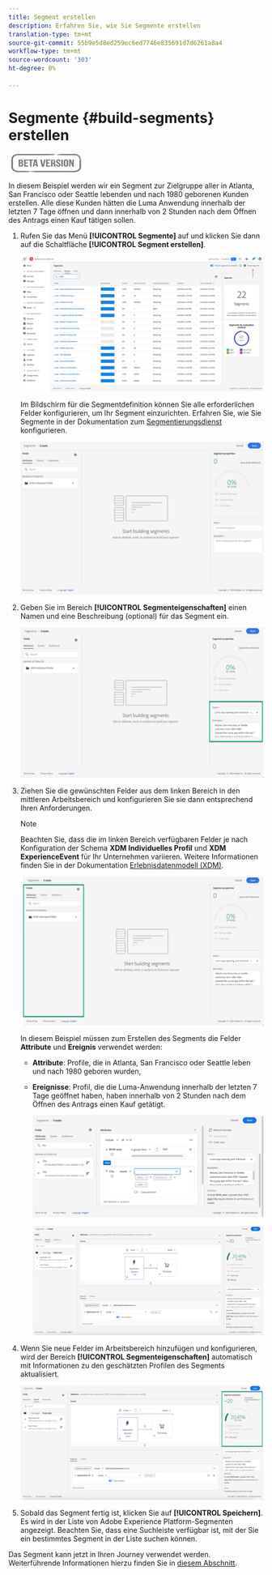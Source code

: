 ```yaml
---
title: Segment erstellen
description: Erfahren Sie, wie Sie Segmente erstellen
translation-type: tm+mt
source-git-commit: 55b9e5d8ed259ec6ed7746e835691d7d6261a8a4
workflow-type: tm+mt
source-wordcount: '303'
ht-degree: 0%

---
```


# Segmente {#build-segments} erstellen

![](../assets/do-not-localize/badge.png)

In diesem Beispiel werden wir ein Segment zur Zielgruppe aller in Atlanta, San Francisco oder Seattle lebenden und nach 1980 geborenen Kunden erstellen. Alle diese Kunden hätten die Luma Anwendung innerhalb der letzten 7 Tage öffnen und dann innerhalb von 2 Stunden nach dem Öffnen des Antrags einen Kauf tätigen sollen.

1. Rufen Sie das Menü **[!UICONTROL Segmente]** auf und klicken Sie dann auf die Schaltfläche **[!UICONTROL Segment erstellen]**.

   ![](../assets/create-segment.png)

   Im Bildschirm für die Segmentdefinition können Sie alle erforderlichen Felder konfigurieren, um Ihr Segment einzurichten. Erfahren Sie, wie Sie Segmente in der Dokumentation zum [Segmentierungsdienst](https://experienceleague.adobe.com/docs/experience-platform/segmentation/ui/overview.html) konfigurieren.

   ![](../assets/segment-builder.png)

1. Geben Sie im Bereich **[!UICONTROL Segmenteigenschaften]** einen Namen und eine Beschreibung (optional) für das Segment ein.

   ![](../assets/segment-properties.png)

1. Ziehen Sie die gewünschten Felder aus dem linken Bereich in den mittleren Arbeitsbereich und konfigurieren Sie sie dann entsprechend Ihren Anforderungen.

   >[!NOTE]
   >
   >Beachten Sie, dass die im linken Bereich verfügbaren Felder je nach Konfiguration der Schema **XDM Individuelles Profil** und **XDM ExperienceEvent** für Ihr Unternehmen variieren.  Weitere Informationen finden Sie in der Dokumentation [Erlebnisdatenmodell (XDM)](https://experienceleague.adobe.com/docs/experience-platform/xdm/home.html).

   ![](../assets/drag-fields.png)

   In diesem Beispiel müssen zum Erstellen des Segments die Felder **Attribute** und **Ereignis** verwendet werden:

   * **Attribute**: Profile, die in Atlanta, San Francisco oder Seattle leben und nach 1980 geboren wurden,
   * **Ereignisse**: Profil, die die Luma-Anwendung innerhalb der letzten 7 Tage geöffnet haben, haben innerhalb von 2 Stunden nach dem Öffnen des Antrags einen Kauf getätigt.

      ![](../assets/add-attributes.png)

      ![](../assets/add-events.png)

1. Wenn Sie neue Felder im Arbeitsbereich hinzufügen und konfigurieren, wird der Bereich **[!UICONTROL Segmenteigenschaften]** automatisch mit Informationen zu den geschätzten Profilen des Segments aktualisiert.

   ![](../assets/segment-estimate.png)

1. Sobald das Segment fertig ist, klicken Sie auf **[!UICONTROL Speichern]**. Es wird in der Liste von Adobe Experience Platform-Segmenten angezeigt. Beachten Sie, dass eine Suchleiste verfügbar ist, mit der Sie ein bestimmtes Segment in der Liste suchen können.

Das Segment kann jetzt in Ihren Journey verwendet werden. Weiterführende Informationen hierzu finden Sie in [diesem Abschnitt](../segment/about-segments.md).
